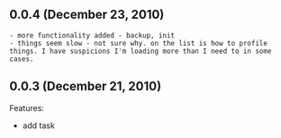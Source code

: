 ## 0.0.4 (December 23, 2010)

    - more functionality added - backup, init
    - things seem slow - not sure why. on the list is how to profile things. I have suspicions I'm loading more than I need to in some cases. 

## 0.0.3 (December 21, 2010)

Features:

  - add task
